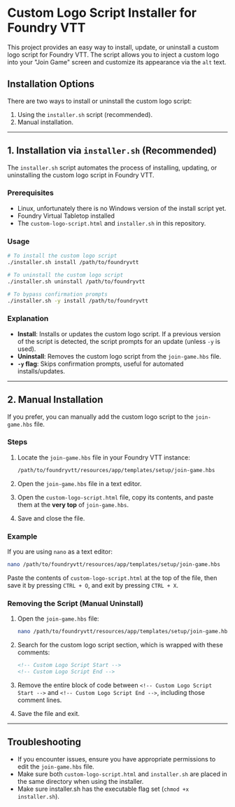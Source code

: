 # Custom Logo Script Installer for Foundry VTT

This project provides an easy way to install, update, or uninstall a custom logo script for Foundry VTT. The script allows you to inject a custom logo into your "Join Game" screen and customize its appearance via the `alt` text.

## Installation Options

There are two ways to install or uninstall the custom logo script:

1. Using the `installer.sh` script (recommended).
2. Manual installation.

---

## 1. Installation via `installer.sh` (Recommended)

The `installer.sh` script automates the process of installing, updating, or uninstalling the custom logo script in Foundry VTT.

### Prerequisites

- Linux, unfortunately there is no Windows version of the install script yet.
- Foundry Virtual Tabletop installed
- The `custom-logo-script.html` and `installer.sh` in this repository.

### Usage

```bash
# To install the custom logo script
./installer.sh install /path/to/foundryvtt

# To uninstall the custom logo script
./installer.sh uninstall /path/to/foundryvtt

# To bypass confirmation prompts
./installer.sh -y install /path/to/foundryvtt
```

### Explanation

- **Install**: Installs or updates the custom logo script. If a previous version of the script is detected, the script prompts for an update (unless `-y` is used).
- **Uninstall**: Removes the custom logo script from the `join-game.hbs` file.
- **`-y` flag**: Skips confirmation prompts, useful for automated installs/updates.

---

## 2. Manual Installation

If you prefer, you can manually add the custom logo script to the `join-game.hbs` file.

### Steps

1. Locate the `join-game.hbs` file in your Foundry VTT instance:

   ```bash
   /path/to/foundryvtt/resources/app/templates/setup/join-game.hbs
   ```

2. Open the `join-game.hbs` file in a text editor.

3. Open the `custom-logo-script.html` file, copy its contents, and paste them at the **very top** of `join-game.hbs`.

4. Save and close the file.

### Example

If you are using `nano` as a text editor:

```bash
nano /path/to/foundryvtt/resources/app/templates/setup/join-game.hbs
```

Paste the contents of `custom-logo-script.html` at the top of the file, then save it by pressing `CTRL + O`, and exit by pressing `CTRL + X`.

### Removing the Script (Manual Uninstall)

1. Open the `join-game.hbs` file:

   ```bash
   nano /path/to/foundryvtt/resources/app/templates/setup/join-game.hbs
   ```

2. Search for the custom logo script section, which is wrapped with these comments:

   ```html
   <!-- Custom Logo Script Start -->
   <!-- Custom Logo Script End -->
   ```

3. Remove the entire block of code between `<!-- Custom Logo Script Start -->` and `<!-- Custom Logo Script End -->`, including those comment lines.

4. Save the file and exit.

---

## Troubleshooting

- If you encounter issues, ensure you have appropriate permissions to edit the `join-game.hbs` file.
- Make sure both `custom-logo-script.html` and `installer.sh` are placed in the same directory when using the installer.
- Make sure installer.sh has the executable flag set (`chmod +x installer.sh`).
